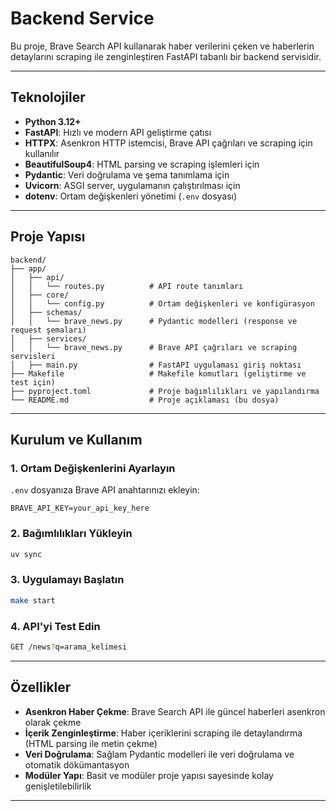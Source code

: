 # Backend Service

Bu proje, Brave Search API kullanarak haber verilerini çeken ve haberlerin detaylarını scraping ile zenginleştiren FastAPI tabanlı bir backend servisidir.

---

## Teknolojiler

- **Python 3.12+**
- **FastAPI**: Hızlı ve modern API geliştirme çatısı
- **HTTPX**: Asenkron HTTP istemcisi, Brave API çağrıları ve scraping için kullanılır
- **BeautifulSoup4**: HTML parsing ve scraping işlemleri için
- **Pydantic**: Veri doğrulama ve şema tanımlama için
- **Uvicorn**: ASGI server, uygulamanın çalıştırılması için
- **dotenv**: Ortam değişkenleri yönetimi (`.env` dosyası)

---

## Proje Yapısı

```
backend/
├── app/
│   ├── api/
│   │   └── routes.py          # API route tanımları
│   ├── core/
│   │   └── config.py          # Ortam değişkenleri ve konfigürasyon
│   ├── schemas/
│   │   └── brave_news.py      # Pydantic modelleri (response ve request şemaları)
│   ├── services/
│   │   └── brave_news.py      # Brave API çağrıları ve scraping servisleri
│   ├── main.py                # FastAPI uygulaması giriş noktası
├── Makefile                   # Makefile komutları (geliştirme ve test için)
├── pyproject.toml             # Proje bağımlılıkları ve yapılandırma
└── README.md                  # Proje açıklaması (bu dosya)
```

---

## Kurulum ve Kullanım

### 1. Ortam Değişkenlerini Ayarlayın

`.env` dosyanıza Brave API anahtarınızı ekleyin:

```env
BRAVE_API_KEY=your_api_key_here
```

### 2. Bağımlılıkları Yükleyin

```bash
uv sync
```

### 3. Uygulamayı Başlatın

```bash
make start
```

### 4. API'yi Test Edin

```bash
GET /news?q=arama_kelimesi
```

---

## Özellikler

- **Asenkron Haber Çekme**: Brave Search API ile güncel haberleri asenkron olarak çekme
- **İçerik Zenginleştirme**: Haber içeriklerini scraping ile detaylandırma (HTML parsing ile metin çekme)
- **Veri Doğrulama**: Sağlam Pydantic modelleri ile veri doğrulama ve otomatik dökümantasyon
- **Modüler Yapı**: Basit ve modüler proje yapısı sayesinde kolay genişletilebilirlik

---
